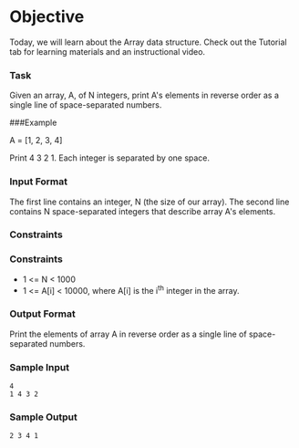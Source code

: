 # Objective

Today, we will learn about the Array data structure. Check out the Tutorial tab for learning materials and an instructional video.

### Task

Given an array, A, of N integers, print A's elements in reverse order as a single line of space-separated numbers.

###Example

A = [1, 2, 3, 4]

Print 4 3 2 1. Each integer is separated by one space.

### Input Format

The first line contains an integer, N (the size of our array).
The second line contains N space-separated integers that describe array A's elements.

### Constraints

### Constraints

-   1 <= N < 1000
-   1 <= A[i] < 10000, where A[i] is the i<sup>th</sup> integer in the array.

### Output Format

Print the elements of array A in reverse order as a single line of space-separated numbers.

### Sample Input

```
4
1 4 3 2
```

### Sample Output

```
2 3 4 1
```
